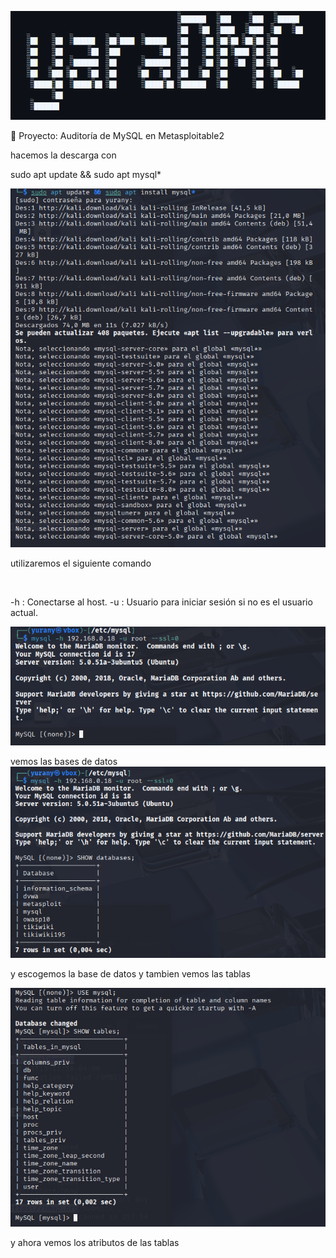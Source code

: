 
![](https://github.com/yaraDMC/machines/blob/main/BANNER.png)

🐬 Proyecto: Auditoría de MySQL en Metasploitable2

hacemos la descarga con 

sudo apt update && sudo apt mysql*

![](https://github.com/yaraDMC/penetration-testing/blob/main/mysql/images/mysql.png)

utilizaremos el siguiente comando

![]()

-h : Conectarse al host.
-u : Usuario para iniciar sesión si no es el usuario actual.

![](https://github.com/yaraDMC/penetration-testing/blob/main/mysql/images/mysql2.png)

vemos las bases de datos 
![](https://github.com/yaraDMC/penetration-testing/blob/main/mysql/images/show_databases.png)

y escogemos la base de datos y tambien vemos las tablas

![](https://github.com/yaraDMC/penetration-testing/blob/main/mysql/images/use_mysql.png)

y ahora vemos los atributos de las tablas

![]()
